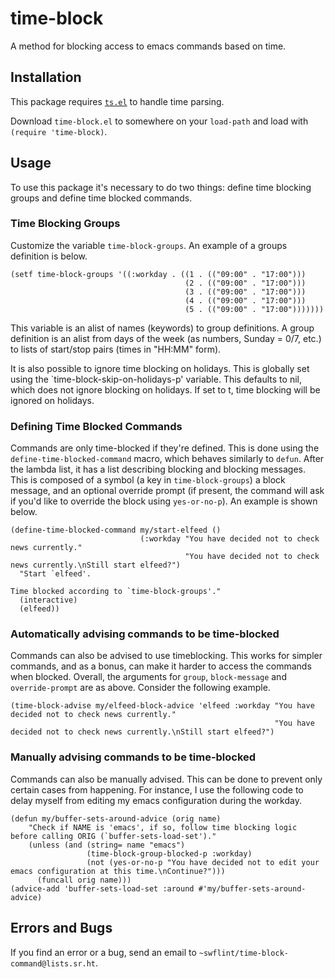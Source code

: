 # time-block

A method for blocking access to emacs commands based on time.

## Installation

This package requires [`ts.el`](https://github.com/alphapapa/ts.el) to
handle time parsing.

Download `time-block.el` to somewhere on your `load-path` and
load with `(require 'time-block)`.

## Usage

To use this package it's necessary to do two things: define time
blocking groups and define time blocked commands.

### Time Blocking Groups

Customize the variable `time-block-groups`.  An example of a groups
definition is below.

```elisp
(setf time-block-groups '((:workday . ((1 . (("09:00" . "17:00")))
                                       (2 . (("09:00" . "17:00")))
                                       (3 . (("09:00" . "17:00")))
                                       (4 . (("09:00" . "17:00")))
                                       (5 . (("09:00" . "17:00")))))))
```

This variable is an alist of names (keywords) to group definitions.  A
group definition is an alist from days of the week (as numbers, Sunday
= 0/7, etc.) to lists of start/stop pairs (times in "HH:MM" form).

It is also possible to ignore time blocking on holidays.  This is
globally set using the `time-block-skip-on-holidays-p' variable.  This
defaults to nil, which does not ignore blocking on holidays.  If set
to t, time blocking will be ignored on holidays.

### Defining Time Blocked Commands

Commands are only time-blocked if they're defined.  This is done using
the `define-time-blocked-command` macro, which behaves similarly to
`defun`.  After the lambda list, it has a list describing blocking and
blocking messages.  This is composed of a symbol (a key in
`time-block-groups`) a block message, and an optional override prompt
(if present, the command will ask if you'd like to override the block
using `yes-or-no-p`).  An example is shown below.

```elisp
(define-time-blocked-command my/start-elfeed ()
                             (:workday "You have decided not to check news currently."
                                       "You have decided not to check news currently.\nStill start elfeed?")
  "Start `elfeed'.

Time blocked according to `time-block-groups'."
  (interactive)
  (elfeed))
```

### Automatically advising commands to be time-blocked

Commands can also be advised to use timeblocking.  This works for
simpler commands, and as a bonus, can make it harder to access the
commands when blocked.  Overall, the arguments for `group`,
`block-message` and `override-prompt` are as above.  Consider the
following example.

```elisp
(time-block-advise my/elfeed-block-advice 'elfeed :workday "You have decided not to check news currently."
                                                           "You have decided not to check news currently.\nStill start elfeed?")
```

### Manually advising commands to be time-blocked

Commands can also be manually advised.  This can be done to prevent
only certain cases from happening.  For instance, I use the following
code to delay myself from editing my emacs configuration during the
workday.

```elisp
(defun my/buffer-sets-around-advice (orig name)
    "Check if NAME is 'emacs', if so, follow time blocking logic before calling ORIG (`buffer-sets-load-set')."
    (unless (and (string= name "emacs")
                 (time-block-group-blocked-p :workday)
                 (not (yes-or-no-p "You have decided not to edit your emacs configuration at this time.\nContinue?")))
      (funcall orig name)))
(advice-add 'buffer-sets-load-set :around #'my/buffer-sets-around-advice)
```

## Errors and Bugs

If you find an error or a bug, send an email to
`~swflint/time-block-command@lists.sr.ht`.
